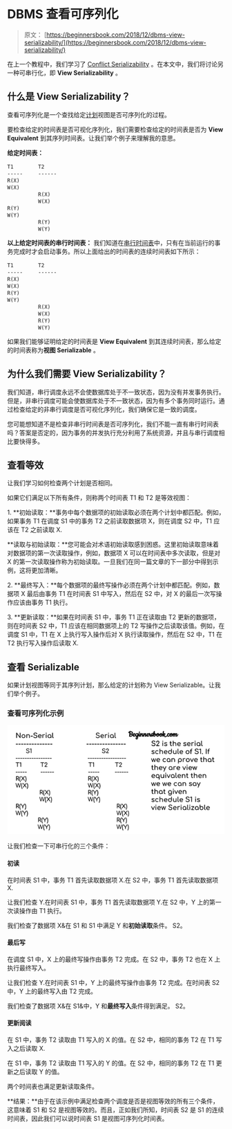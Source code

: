 # DBMS 查看可序列化

> 原文： [https://beginnersbook.com/2018/12/dbms-view-serializability/](https://beginnersbook.com/2018/12/dbms-view-serializability/)

在上一个教程中，我们学习了 [Conflict Serializability](https://beginnersbook.com/2018/12/dbms-conflict-serializability/) 。在本文中，我们将讨论另一种可串行化，即 **View Serializability** 。

## 什么是 View Serializability？

查看可序列化是一个查找给定[计划](https://beginnersbook.com/2018/12/dbms-schedules/)视图是否可序列化的过程。

要检查给定的时间表是否可视化序列化，我们需要检查给定的时间表是否为 **View Equivalent** 到其序列时间表。让我们举个例子来理解我的意思。

**给定时间表：**

```
T1        T2
-----     ------
R(X)
W(X)
          R(X)
          W(X)
R(Y)
W(Y) 
          R(Y)
          W(Y)

```

**以上给定时间表的串行时间表：**
我们知道在[串行时间表](https://beginnersbook.com/2018/12/dbms-schedules/)中，只有在当前运行的事务完成时才会启动事务。所以上面给出的时间表的连续时间表如下所示：

```
T1        T2
-----     ------
R(X)
W(X)
R(Y)
W(Y)
          R(X)
          W(X)
          R(Y)
          W(Y)

```

如果我们能够证明给定的时间表是 **View Equivalent** 到其连续时间表，那么给定的时间表称为**视图 Serializable** 。

## 为什么我们需要 View Serializability？

我们知道，串行调度永远不会使数据库处于不一致状态，因为没有并发事务执行。但是，非串行调度可能会使数据库处于不一致状态，因为有多个事务同时运行。通过检查给定的非串行调度是否可视化序列化，我们确保它是一致的调度。

您可能想知道不是检查非串行时间表是否可序列化，我们不能一直有串行时间表吗？答案是否定的，因为事务的并发执行充分利用了系统资源，并且与串行调度相比要快得多。

## 查看等效

让我们学习如何检查两个计划是否相同。

如果它们满足以下所有条件，则称两个时间表 T1 和 T2 是等效视图：

1\. **初始读取：**事务中每个数据项的初始读取必须在两个计划中都匹配。例如，如果事务 T1 在调度 S1 中的事务 T2 之前读取数据项 X，则在调度 S2 中，T1 应该在 T2 之前读取 X.

**读取与初始读取：**您可能会对术语初始读取感到困惑。这里初始读取意味着对数据项的第一次读取操作，例如，数据项 X 可以在时间表中多次读取，但是对 X 的第一次读取操作称为初始读取。一旦我们在同一篇文章的下一部分中得到示例，这将更加清晰。

2\. **最终写入：**每个数据项的最终写操作必须在两个计划中都匹配。例如，数据项 X 最后由事务 T1 在时间表 S1 中写入，然后在 S2 中，对 X 的最后一次写操作应该由事务 T1 执行。

3\. **更新读取：**如果在时间表 S1 中，事务 T1 正在读取由 T2 更新的数据项，则在时间表 S2 中，T1 应该在相同数据项上的 T2 写操作之后读取该值。例如，在调度 S1 中，T1 在 X 上执行写入操作后对 X 执行读取操作，然后在 S2 中，T1 在 T2 执行写入操作后读取 X.

## 查看 Serializable

如果计划视图等同于其序列计划，那么给定的计划称为 View Serializable。让我们举个例子。

### 查看可序列化示例

![DBMS View Serializability](img/0fd7488ef319240d2749eba146c9067b.jpg)

让我们检查一下可串行化的三个条件：

#### 初读

在时间表 S1 中，事务 T1 首先读取数据项 X.在 S2 中，事务 T1 首先读取数据项 X.

让我们检查 Y.在时间表 S1 中，事务 T1 首先读取数据项 Y.在 S2 中，Y 上的第一次读操作由 T1 执行。

我们检查了数据项 X&amp;在 S1 和 S1 中满足 Y 和**初始读取**条件。 S2。

#### 最后写

在调度 S1 中，X 上的最终写操作由事务 T2 完成。在 S2 中，事务 T2 也在 X 上执行最终写入。

让我们检查 Y.在时间表 S1 中，Y 上的最终写操作由事务 T2 完成。在时间表 S2 中，Y 上的最终写入由 T2 完成。

我们检查了数据项 X&amp;在 S1&amp;中，Y 和**最终写入**条件得到满足。 S2。

#### 更新阅读

在 S1 中，事务 T2 读取由 T1 写入的 X 的值。在 S2 中，相同的事务 T2 在 T1 写入之后读取 X.

在 S1 中，事务 T2 读取由 T1 写入的 Y 的值。在 S2 中，相同的事务 T2 在 T1 更新之后读取 Y 的值。

两个时间表也满足更新读取条件。

**结果：**由于在该示例中满足检查两个调度是否是视图等效的所有三个条件，这意味着 S1 和 S2 是视图等效的。而且，正如我们所知，时间表 S2 是 S1 的连续时间表，因此我们可以说时间表 S1 是视图可序列化时间表。